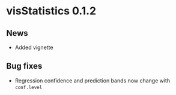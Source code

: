# visStatistics 0.1.2

## News
* Added vignette

## Bug fixes 
* Regression confidence and prediction bands now change with `conf.level`
